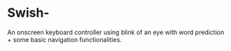 # Swish-
An onscreen keyboard controller using blink of an eye with word prediction + some basic navigation functionalities.
